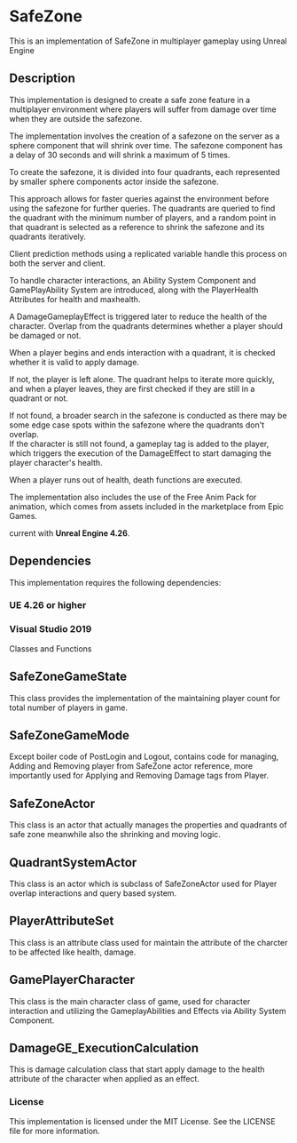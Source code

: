 # SafeZone
This is an implementation of SafeZone in multiplayer gameplay using Unreal Engine

## Description
This implementation is designed to create a safe zone feature in a multiplayer environment where players will suffer from damage over time when they are outside the safezone. 

The implementation involves the creation of a safezone on the server as a sphere component that will shrink over time. The safezone component has a delay of 30 seconds and will shrink a maximum of 5 times. 

To create the safezone, it is divided into four quadrants, each represented by smaller sphere components actor inside the safezone. 

This approach allows for faster queries against the environment before using the safezone for further queries. 
The quadrants are queried to find the quadrant with the minimum number of players, and a random point in that quadrant is selected as a reference to shrink the safezone and its quadrants iteratively.

Client prediction methods using a replicated variable handle this process on both the server and client.
 
To handle character interactions, an Ability System Component and GamePlayAbility System are introduced, along with the PlayerHealth Attributes for health and maxhealth.
 
A DamageGameplayEffect is triggered later to reduce the health of the character. Overlap from the quadrants determines whether a player should be damaged or not.
 
When a player begins and ends interaction with a quadrant, it is checked whether it is valid to apply damage. 
  
If not, the player is left alone. The quadrant helps to iterate more quickly, and when a player leaves, they are first checked if they are still in a quadrant or not. 
  
If not found, a broader search in the safezone is conducted as there may be some edge case spots within the safezone where the quadrants don't overlap.   
If the character is still not found, a gameplay tag is added to the player, which triggers the execution of the DamageEffect to start damaging the player character's health. 
  
When a player runs out of health, death functions are executed. 
  
The implementation also includes the use of the Free Anim Pack for animation, which comes from assets included in the marketplace from Epic Games.

current with **Unreal Engine 4.26**. 

## Dependencies
This implementation requires the following dependencies:
### UE 4.26 or higher
### Visual Studio 2019


Classes and Functions

## SafeZoneGameState
This class provides the implementation of the maintaining player count for total number of players in game.

## SafeZoneGameMode
Except boiler code of PostLogin and Logout, contains code for managing, Adding and Removing player from SafeZone actor reference, more importantly used for Applying and Removing Damage tags from Player.

## SafeZoneActor
This class is an actor that actually manages the properties and quadrants of safe zone meanwhile also the shrinking and moving logic.

## QuadrantSystemActor
This class is an actor which is subclass of SafeZoneActor used for Player overlap interactions and query based system.

## PlayerAttributeSet
This class is an attribute class used for maintain the attribute of the charcter to be affected like health, damage.

## GamePlayerCharacter
This class is the main character class of game, used for character interaction and utilizing the GameplayAbilities and Effects via Ability System Component.

## DamageGE_ExecutionCalculation
This is damage calculation class that start apply damage to the health attribute of the character when applied as an effect.


### License
This implementation is licensed under the MIT License. See the LICENSE file for more information.
